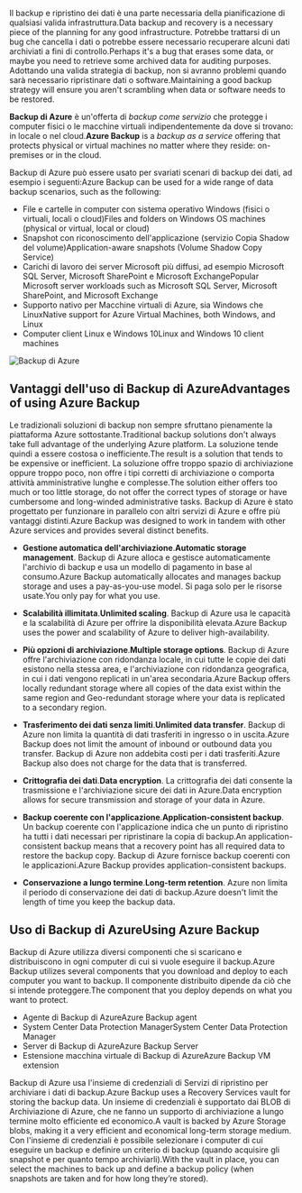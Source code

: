 <span data-ttu-id="58e50-101">Il backup e ripristino dei dati è una parte necessaria della pianificazione di qualsiasi valida infrastruttura.</span><span class="sxs-lookup"><span data-stu-id="58e50-101">Data backup and recovery is a necessary piece of the planning for any good infrastructure.</span></span> <span data-ttu-id="58e50-102">Potrebbe trattarsi di un bug che cancella i dati o potrebbe essere necessario recuperare alcuni dati archiviati a fini di controllo.</span><span class="sxs-lookup"><span data-stu-id="58e50-102">Perhaps it's a bug that erases some data, or maybe you need to retrieve some archived data for auditing purposes.</span></span> <span data-ttu-id="58e50-103">Adottando una valida strategia di backup, non si avranno problemi quando sarà necessario ripristinare dati o software.</span><span class="sxs-lookup"><span data-stu-id="58e50-103">Maintaining a good backup strategy will ensure you aren't scrambling when data or software needs to be restored.</span></span>

<span data-ttu-id="58e50-104">**Backup di Azure** è un'offerta di _backup come servizio_ che protegge i computer fisici o le macchine virtuali indipendentemente da dove si trovano: in locale o nel cloud.</span><span class="sxs-lookup"><span data-stu-id="58e50-104">**Azure Backup** is a _backup as a service_ offering that protects physical or virtual machines no matter where they reside: on-premises or in the cloud.</span></span>

<span data-ttu-id="58e50-105">Backup di Azure può essere usato per svariati scenari di backup dei dati, ad esempio i seguenti:</span><span class="sxs-lookup"><span data-stu-id="58e50-105">Azure Backup can be used for a wide range of data backup scenarios, such as the following:</span></span>

- <span data-ttu-id="58e50-106">File e cartelle in computer con sistema operativo Windows (fisici o virtuali, locali o cloud)</span><span class="sxs-lookup"><span data-stu-id="58e50-106">Files and folders on Windows OS machines (physical or virtual, local or cloud)</span></span>
- <span data-ttu-id="58e50-107">Snapshot con riconoscimento dell'applicazione (servizio Copia Shadow del volume)</span><span class="sxs-lookup"><span data-stu-id="58e50-107">Application-aware snapshots (Volume Shadow Copy Service)</span></span>
- <span data-ttu-id="58e50-108">Carichi di lavoro dei server Microsoft più diffusi, ad esempio Microsoft SQL Server, Microsoft SharePoint e Microsoft Exchange</span><span class="sxs-lookup"><span data-stu-id="58e50-108">Popular Microsoft server workloads such as Microsoft SQL Server, Microsoft SharePoint, and Microsoft Exchange</span></span>
- <span data-ttu-id="58e50-109">Supporto nativo per Macchine virtuali di Azure, sia Windows che Linux</span><span class="sxs-lookup"><span data-stu-id="58e50-109">Native support for Azure Virtual Machines, both Windows, and Linux</span></span>
- <span data-ttu-id="58e50-110">Computer client Linux e Windows 10</span><span class="sxs-lookup"><span data-stu-id="58e50-110">Linux and Windows 10 client machines</span></span>

![Backup di Azure](../media-draft/6-backup-server.png)

## <a name="advantages-of-using-azure-backup"></a><span data-ttu-id="58e50-112">Vantaggi dell'uso di Backup di Azure</span><span class="sxs-lookup"><span data-stu-id="58e50-112">Advantages of using Azure Backup</span></span>

<span data-ttu-id="58e50-113">Le tradizionali soluzioni di backup non sempre sfruttano pienamente la piattaforma Azure sottostante.</span><span class="sxs-lookup"><span data-stu-id="58e50-113">Traditional backup solutions don't always take full advantage of the underlying Azure platform.</span></span> <span data-ttu-id="58e50-114">La soluzione tende quindi a essere costosa o inefficiente.</span><span class="sxs-lookup"><span data-stu-id="58e50-114">The result is a solution that tends to be expensive or inefficient.</span></span> <span data-ttu-id="58e50-115">La soluzione offre troppo spazio di archiviazione oppure troppo poco, non offre i tipi corretti di archiviazione o comporta attività amministrative lunghe e complesse.</span><span class="sxs-lookup"><span data-stu-id="58e50-115">The solution either offers too much or too little storage, do not offer the correct types of storage or have cumbersome and long-winded administrative tasks.</span></span> <span data-ttu-id="58e50-116">Backup di Azure è stato progettato per funzionare in parallelo con altri servizi di Azure e offre più vantaggi distinti.</span><span class="sxs-lookup"><span data-stu-id="58e50-116">Azure Backup was designed to work in tandem with other Azure services and provides several distinct benefits.</span></span>

- <span data-ttu-id="58e50-117">**Gestione automatica dell'archiviazione**.</span><span class="sxs-lookup"><span data-stu-id="58e50-117">**Automatic storage management**.</span></span> <span data-ttu-id="58e50-118">Backup di Azure alloca e gestisce automaticamente l'archivio di backup e usa un modello di pagamento in base al consumo.</span><span class="sxs-lookup"><span data-stu-id="58e50-118">Azure Backup automatically allocates and manages backup storage and uses a pay-as-you-use model.</span></span> <span data-ttu-id="58e50-119">Si paga solo per le risorse usate.</span><span class="sxs-lookup"><span data-stu-id="58e50-119">You only pay for what you use.</span></span>

- <span data-ttu-id="58e50-120">**Scalabilità illimitata**.</span><span class="sxs-lookup"><span data-stu-id="58e50-120">**Unlimited scaling**.</span></span> <span data-ttu-id="58e50-121">Backup di Azure usa le capacità e la scalabilità di Azure per offrire la disponibilità elevata.</span><span class="sxs-lookup"><span data-stu-id="58e50-121">Azure Backup uses the power and scalability of Azure to deliver high-availability.</span></span>

- <span data-ttu-id="58e50-122">**Più opzioni di archiviazione**.</span><span class="sxs-lookup"><span data-stu-id="58e50-122">**Multiple storage options**.</span></span> <span data-ttu-id="58e50-123">Backup di Azure offre l'archiviazione con ridondanza locale, in cui tutte le copie dei dati esistono nella stessa area, e l'archiviazione con ridondanza geografica, in cui i dati vengono replicati in un'area secondaria.</span><span class="sxs-lookup"><span data-stu-id="58e50-123">Azure Backup offers locally redundant storage where all copies of the data exist within the same region and Geo-redundant storage where your data is replicated to a secondary region.</span></span>

- <span data-ttu-id="58e50-124">**Trasferimento dei dati senza limiti**.</span><span class="sxs-lookup"><span data-stu-id="58e50-124">**Unlimited data transfer**.</span></span> <span data-ttu-id="58e50-125">Backup di Azure non limita la quantità di dati trasferiti in ingresso o in uscita.</span><span class="sxs-lookup"><span data-stu-id="58e50-125">Azure Backup does not limit the amount of inbound or outbound data you transfer.</span></span> <span data-ttu-id="58e50-126">Backup di Azure non addebita costi per i dati trasferiti.</span><span class="sxs-lookup"><span data-stu-id="58e50-126">Azure Backup also does not charge for the data that is transferred.</span></span>

- <span data-ttu-id="58e50-127">**Crittografia dei dati**.</span><span class="sxs-lookup"><span data-stu-id="58e50-127">**Data encryption**.</span></span> <span data-ttu-id="58e50-128">La crittografia dei dati consente la trasmissione e l'archiviazione sicure dei dati in Azure.</span><span class="sxs-lookup"><span data-stu-id="58e50-128">Data encryption allows for secure transmission and storage of your data in Azure.</span></span>

- <span data-ttu-id="58e50-129">**Backup coerente con l'applicazione**.</span><span class="sxs-lookup"><span data-stu-id="58e50-129">**Application-consistent backup**.</span></span> <span data-ttu-id="58e50-130">Un backup coerente con l'applicazione indica che un punto di ripristino ha tutti i dati necessari per ripristinare la copia di backup.</span><span class="sxs-lookup"><span data-stu-id="58e50-130">An application-consistent backup means that a recovery point has all required data to restore the backup copy.</span></span> <span data-ttu-id="58e50-131">Backup di Azure fornisce backup coerenti con le applicazioni.</span><span class="sxs-lookup"><span data-stu-id="58e50-131">Azure Backup provides application-consistent backups.</span></span>

- <span data-ttu-id="58e50-132">**Conservazione a lungo termine**.</span><span class="sxs-lookup"><span data-stu-id="58e50-132">**Long-term retention**.</span></span> <span data-ttu-id="58e50-133">Azure non limita il periodo di conservazione dei dati di backup.</span><span class="sxs-lookup"><span data-stu-id="58e50-133">Azure doesn't limit the length of time you keep the backup data.</span></span>

## <a name="using-azure-backup"></a><span data-ttu-id="58e50-134">Uso di Backup di Azure</span><span class="sxs-lookup"><span data-stu-id="58e50-134">Using Azure Backup</span></span>

<span data-ttu-id="58e50-135">Backup di Azure utilizza diversi componenti che si scaricano e distribuiscono in ogni computer di cui si vuole eseguire il backup.</span><span class="sxs-lookup"><span data-stu-id="58e50-135">Azure Backup utilizes several components that you download and deploy to each computer you want to backup.</span></span> <span data-ttu-id="58e50-136">Il componente distribuito dipende da ciò che si intende proteggere.</span><span class="sxs-lookup"><span data-stu-id="58e50-136">The component that you deploy depends on what you want to protect.</span></span>

- <span data-ttu-id="58e50-137">Agente di Backup di Azure</span><span class="sxs-lookup"><span data-stu-id="58e50-137">Azure Backup agent</span></span>
- <span data-ttu-id="58e50-138">System Center Data Protection Manager</span><span class="sxs-lookup"><span data-stu-id="58e50-138">System Center Data Protection Manager</span></span>
- <span data-ttu-id="58e50-139">Server di Backup di Azure</span><span class="sxs-lookup"><span data-stu-id="58e50-139">Azure Backup Server</span></span>
- <span data-ttu-id="58e50-140">Estensione macchina virtuale di Backup di Azure</span><span class="sxs-lookup"><span data-stu-id="58e50-140">Azure Backup VM extension</span></span>

<span data-ttu-id="58e50-141">Backup di Azure usa l'insieme di credenziali di Servizi di ripristino per archiviare i dati di backup.</span><span class="sxs-lookup"><span data-stu-id="58e50-141">Azure Backup uses a Recovery Services vault for storing the backup data.</span></span> <span data-ttu-id="58e50-142">Un insieme di credenziali è supportato dai BLOB di Archiviazione di Azure, che ne fanno un supporto di archiviazione a lungo termine molto efficiente ed economico.</span><span class="sxs-lookup"><span data-stu-id="58e50-142">A vault is backed by Azure Storage blobs, making it a very efficient and economical long-term storage medium.</span></span> <span data-ttu-id="58e50-143">Con l'insieme di credenziali è possibile selezionare i computer di cui eseguire un backup e definire un criterio di backup (quando acquisire gli snapshot e per quanto tempo archiviarli).</span><span class="sxs-lookup"><span data-stu-id="58e50-143">With the vault in place, you can select the machines to back up and define a backup policy (when snapshots are taken and for how long they’re stored).</span></span>
